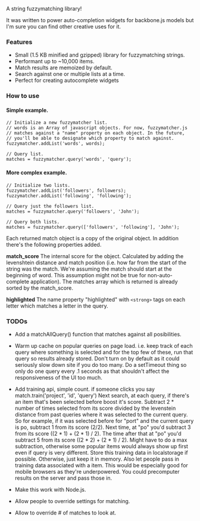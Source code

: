 A string fuzzymatching library!

It was written to power auto-completion widgets for backbone.js models
but I'm sure you can find other creative uses for it.

### Features

* Small (1.5 KB minified and gzipped) library for fuzzymatching strings.
* Performant up to ~10,000 items.
* Match results are memoized by default.
* Search against one or multiple lists at a time.
* Perfect for creating autocomplete widgets

### How to use

#### Simple example.

    // Initialize a new fuzzymatcher list.
    // words is an Array of javascript objects. For now, fuzzymatcher.js
    // matches against a "name" property on each object. In the future,
    // you'll be able to designate which property to match against.
    fuzzymatcher.addList('words', words);

    // Query list.
    matches = fuzzymatcher.query('words', 'query');

#### More complex example.

    // Initialize two lists.
    fuzzymatcher.addList('followers', followers);
    fuzzymatcher.addList('following', 'following');

    // Query just the followers list.
    matches = fuzzymatcher.query('followers', 'John');

    // Query both lists.
    matches = fuzzymatcher.query(['followers', 'following'], 'John');

Each returned match object is a copy of the original object. In addition
there's the following properties added.

**match_score** The internal score for the object. Calculated by adding
the levenshtein distance and match position (i.e. how far from the start
of the string was the match. We're assuming the match should start at
the beginning of word. This assumption might not be true for
non-auto-complete application). The matches array which is returned is
already sorted by the match_score.

**highlighted** The name property "highlighted" with ```<strong>``` tags on
each letter which matches a letter in the query.

### TODOs

* Add a matchAllQuery() function that matches against all posibilities.

* Warm up cache on popular queries on page load. i.e. keep track of each query where something is selected and for the top few of these, run that query so results already stored. Don't turn on by default as it could seriously slow down site if you do too many. Do a setTimeout thing so only do one query every .1 seconds as that shouldn't affect the responsiveness of the UI too much.

* Add training api, simple count. if someone clicks you say match.train('project', 'id', 'query') Next search, at each query, if there's an item that's been selected before boost it's score. Subtract 2 * number of times selected from its score divided by the levenstein distance from past queries where it was selected to the current query. So for example, if it was selected before for "port" and the current query is po, subtract 1 from its score (2/2). Next time, at "po" you'd subtract 3 from its score ((2 * 1) + (2 * 1) / 2). The time after that at "po" you'd subtract 5 from its score ((2 * 2) + (2 * 1) / 2). Might have to do a max subtraction, otherwise some popular items would always show up first even if query is very different. Store this training data in localstorage if possible. Otherwise, just keep it in memory. Also let people pass in training data associated with a item. This would be especially good for mobile browsers as they're underpowered. You could precomputer results on the server and pass those in.

* Make this work with Node.js.

* Allow people to override settings for matching.

* Allow to override # of matches to look at.
